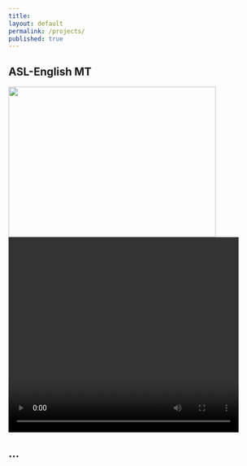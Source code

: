 ```yaml
---
title:
layout: default
permalink: /projects/
published: true
---
```


## ASL-English MT

<img src="{{ '/assets/images/asl-En_diagram.png' | relative_url }}" width="408" height="296"/>
<video width="453" height="384" autoplay controls>
<source src="{{ '/assets/images/jk_demo_combined_680x576.mp4' | relative_url }}" type="video/mp4" />
</video>


## ...
